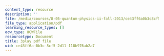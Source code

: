 ```yaml
---
content_type: resource
description: ''
file: /media/courses/8-05-quantum-physics-ii-fall-2013/ce43ff6a0b3c8cf52d11118b976ab2a7_QI13S04w8dM.pdf
file_type: application/pdf
learning_resource_types: []
ocw_type: OCWFile
resourcetype: Document
title: 3play pdf file
uid: ce43ff6a-0b3c-8cf5-2d11-118b976ab2a7
---
```


